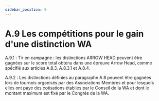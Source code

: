 ```yaml
---
sidebar_position: 9
---
```


# A.9 Les compétitions pour le gain d'une distinction WA

A.9.1 : Tir en campagne : les distinctions ARROW HEAD peuvent être gagnées sur le score total obtenu
dans une épreuve Arrow Head, comme spécifié aux articles A.8.3, A.8.3.1 et A.8.4.

A.9.2 : Les distinctions définies au paragraphe A.8 peuvent être gagnées lors de tournois organisés par
des Associations Membres et pour lesquels elles ont payé des cotisations établies par le Conseil de la WA
et dont le montant maximum est fixé par le Congrès de la WA.
